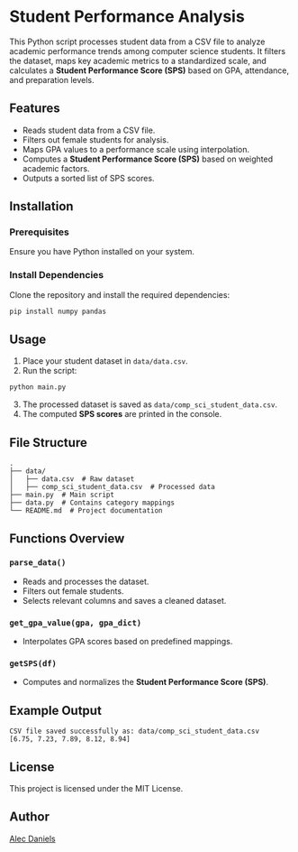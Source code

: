 # Student Performance Analysis

This Python script processes student data from a CSV file to analyze academic performance trends among computer science students. It filters the dataset, maps key academic metrics to a standardized scale, and calculates a **Student Performance Score (SPS)** based on GPA, attendance, and preparation levels.

## Features
- Reads student data from a CSV file.
- Filters out female students for analysis.
- Maps GPA values to a performance scale using interpolation.
- Computes a **Student Performance Score (SPS)** based on weighted academic factors.
- Outputs a sorted list of SPS scores.

## Installation
### Prerequisites
Ensure you have Python installed on your system.

### Install Dependencies
Clone the repository and install the required dependencies:
```bash
pip install numpy pandas
```

## Usage
1. Place your student dataset in `data/data.csv`.
2. Run the script:
```bash
python main.py
```
3. The processed dataset is saved as `data/comp_sci_student_data.csv`.
4. The computed **SPS scores** are printed in the console.

## File Structure
```
.
├── data/
│   ├── data.csv  # Raw dataset
│   ├── comp_sci_student_data.csv  # Processed data
├── main.py  # Main script
├── data.py  # Contains category mappings
└── README.md  # Project documentation
```

## Functions Overview
### `parse_data()`
- Reads and processes the dataset.
- Filters out female students.
- Selects relevant columns and saves a cleaned dataset.

### `get_gpa_value(gpa, gpa_dict)`
- Interpolates GPA scores based on predefined mappings.

### `getSPS(df)`
- Computes and normalizes the **Student Performance Score (SPS)**.

## Example Output
```
CSV file saved successfully as: data/comp_sci_student_data.csv
[6.75, 7.23, 7.89, 8.12, 8.94]
```

## License
This project is licensed under the MIT License.

## Author
[Alec Daniels](https://github.com/alecrdan)

